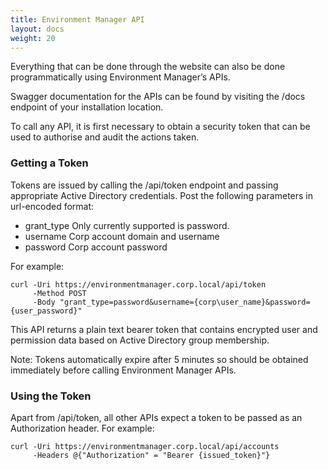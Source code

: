 ```yaml
---
title: Environment Manager API
layout: docs
weight: 20
---
```


Everything that can be done through the website can also be done programmatically using Environment Manager’s APIs.

Swagger documentation for the APIs can be found by visiting the /docs endpoint of your installation location.

To call any API, it is first necessary to obtain a security token that can be used to authorise and audit the actions taken.

### Getting a Token

Tokens are issued by calling the /api/token endpoint and passing appropriate Active Directory credentials.
Post the following parameters in url-encoded format:

-	grant_type Only currently supported is password.
-	username Corp account domain and username
-	password Corp account password

For example:

```
curl -Uri https://environmentmanager.corp.local/api/token 
     -Method POST 
     -Body "grant_type=password&username={corp\user_name}&password={user_password}"
```

This API returns a plain text bearer token that contains encrypted user and permission data based on Active Directory group membership.

Note: Tokens automatically expire after 5 minutes so should be obtained immediately before calling Environment Manager APIs.

### Using the Token

Apart from /api/token, all other APIs expect a token to be passed as an Authorization header. For example:

```
curl -Uri https://environmentmanager.corp.local/api/accounts
     -Headers @{"Authorization" = "Bearer {issued_token}"}
```
